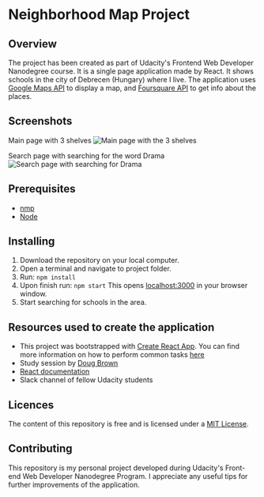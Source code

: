 # Neighborhood Map Project

## Overview
The project has been created as part of Udacity's Frontend Web Developer Nanodegree course.
It is a single page application made by React. It shows schools in the city of Debrecen (Hungary) where I live.
The application uses [Google Maps API](https://developers.google.com/maps/documentation/javascript/tutorial) to display a map, and [Foursquare API](https://developer.foursquare.com) to get info about the places.

## Screenshots

Main page with 3 shelves
![Main page with the 3 shelves](src/images/screenshot2.png)

Search page with searching for the word Drama
![Search page with searching for Drama](src/images/screenshot1.png)

## Prerequisites
* [nmp](https://www.npmjs.com/)
* [Node](https://nodejs.org/en/)

## Installing
1. Download the repository on your local computer.
2. Open a terminal and navigate to project folder.
3. Run:
`npm install`
4. Upon finish run:
`npm start`
This opens [localhost:3000](localhost:3000) in your browser window.
5. Start searching for schools in the area.

## Resources used to create the application
* This project was bootstrapped with [Create React App](https://github.com/facebookincubator/create-react-app). You can find more information on how to perform common tasks [here](https://github.com/facebookincubator/create-react-app/blob/master/packages/react-scripts/template/README.md)
* Study session by [Doug Brown](https://www.youtube.com/watch?v=OcL7-7cRpkQ&feature=youtu.be)
* [React documentation](https://reactjs.org/)
* Slack channel of fellow Udacity students

## Licences
The content of this repository is free and is licensed under a [MIT License](https://choosealicense.com/licenses/mit/).

## Contributing
This repository is my personal project developed during Udacity's Front-end Web Developer Nanodegree Program. I appreciate any useful tips for further improvements of the application.
